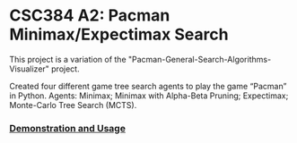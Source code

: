 # CSC384 A2: Pacman Minimax/Expectimax Search
This project is a variation of the "Pacman-General-Search-Algorithms-Visualizer" project.

Created four different game tree search agents to play the game “Pacman” in Python.
Agents: Minimax; Minimax with Alpha-Beta Pruning; Expectimax; Monte-Carlo Tree Search (MCTS).

### [Demonstration and Usage](https://github.com/rlllam/Pacman-Minimax-and-Expectimax-search-Visualizer/blob/master/A2-instructions.pdf)

